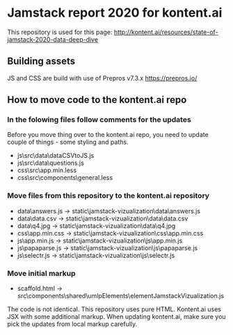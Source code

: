 # Jamstack report 2020 for kontent.ai

This repository is used for this page: http://kontent.ai/resources/state-of-jamstack-2020-data-deep-dive

## Building assets

JS and CSS are build with use of Prepros v7.3.x https://prepros.io/

## How to move code to the kontent.ai repo

### In the folowing files follow comments for the updates

Before you move thing over to the kontent.ai repo, you need to update couple of things - some styling and paths.

- js\src\data\dataCSVtoJS.js
- js\src\data\questions.js
- css\src\app.min.less
- css\src\components\general.less

### Move files from this repository to the kontent.ai repository

- data\answers.js -> static\jamstack-vizualization\data\answers.js
- data\data.csv -> static\jamstack-vizualization\data\data.csv
- data\q4.jpg -> static\jamstack-vizualization\data\q4.jpg
- css\app.min.css -> static\jamstack-vizualization\css\app.min.css
- js\app.min.js -> static\jamstack-vizualization\js\app.min.js
- js\papaparse.js -> static\jamstack-vizualization\js\papaparse.js
- js\selectr.js -> static\jamstack-vizualization\js\selectr.js

###  Move initial markup

- scaffold.html -> src\components\shared\umlpElements\elementJamstackVizualization.js

The code is not identical. This repository uses pure HTML. Kontent.ai uses JSX with some additional markup. When updating kontent.ai, make sure you pick the updates from local markup carefully.


